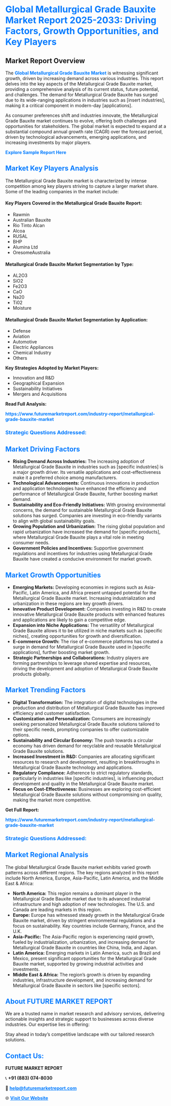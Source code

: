 <h1 style="color: #007BFF;">Global Metallurgical Grade Bauxite Market Report 2025-2033: Driving Factors, Growth Opportunities, and Key Players</h1>

<section id="overview">
<h2>Market Report Overview</h2>
<p>The <a href="https://www.futuremarketreport.com/industry-report/metallurgical-grade-bauxite-market" style="color: #007BFF; text-decoration: none;"><strong>Global Metallurgical Grade Bauxite Market</strong></a> is witnessing significant growth, driven by increasing demand across various industries. This report delves into the key aspects of the Metallurgical Grade Bauxite market, providing a comprehensive analysis of its current status, future potential, and challenges. The demand for Metallurgical Grade Bauxite has surged due to its wide-ranging applications in industries such as [insert industries], making it a critical component in modern-day [applications].</p>
<p>As consumer preferences shift and industries innovate, the Metallurgical Grade Bauxite market continues to evolve, offering both challenges and opportunities for stakeholders. The global market is expected to expand at a substantial compound annual growth rate (CAGR) over the forecast period, driven by technological advancements, emerging applications, and increasing investments by major players.</p>
</section>

<section id="overview">
<p><a href="https://www.futuremarketreport.com/request-sample/reportId=60244" style="color: #007BFF; text-decoration: none;"><strong>Explore Sample Report Here</strong></a></p>
</section>

<section id="key-players">
<h2 style="color: #007BFF;">Market Key Players Analysis</h2>
<p>The Metallurgical Grade Bauxite market is characterized by intense competition among key players striving to capture a larger market share. Some of the leading companies in the market include:</p>
<h4>Key Players Covered in the Metallurgical Grade Bauxite Report:</h4>
<ul><li>Rawmin</li><li>Australian Bauxite</li><li>Rio Tinto Alcan</li><li>Alcoa</li><li>RUSAL</li><li>BHP</li><li>Alumina Ltd</li><li>OresomeAustralia</li></ul>
<h4>Metallurgical Grade Bauxite Market Segmentation by Type:</h4>
<ul><li>AL2O3</li><li>SiO2</li><li>Fe2O3</li><li>CaO</li><li>Na20</li><li>Ti02</li><li>Moisture</li></ul>

<h4>Metallurgical Grade Bauxite Market Segmentation by Application:</h4>
<ul><li>Defense</li><li>Aviation</li><li>Automotive</li><li>Electric Appliances</li><li>Chemical Industry</li><li>Others</li></ul>
<p><strong>Key Strategies Adopted by Market Players:</strong></p>
<ul>
<li>Innovation and R&D</li>
<li>Geographical Expansion</li>
<li>Sustainability Initiatives</li>
<li>Mergers and Acquisitions</li>
</ul>
</section>

<section>
<p><strong>Read Full Analysis: </strong></p><a href="https://www.futuremarketreport.com/industry-report/metallurgical-grade-bauxite-market" style="color: #007BFF; text-decoration: none;"><strong>https://www.futuremarketreport.com/industry-report/metallurgical-grade-bauxite-market</strong></a>
<h3 style="color: #007BFF;">Strategic Questions Addressed:</h3>
</section>

<section id="driving-factors">
<h2 style="color: #007BFF;">Market Driving Factors</h2>
<ul>
<li><strong>Rising Demand Across Industries:</strong> The increasing adoption of Metallurgical Grade Bauxite in industries such as [specific industries] is a major growth driver. Its versatile applications and cost-effectiveness make it a preferred choice among manufacturers.</li>
<li><strong>Technological Advancements:</strong> Continuous innovations in production and application technologies have enhanced the efficiency and performance of Metallurgical Grade Bauxite, further boosting market demand.</li>
<li><strong>Sustainability and Eco-Friendly Initiatives:</strong> With growing environmental concerns, the demand for sustainable Metallurgical Grade Bauxite solutions has surged. Companies are investing in eco-friendly variants to align with global sustainability goals.</li>
<li><strong>Growing Population and Urbanization:</strong> The rising global population and rapid urbanization have increased the demand for [specific products], where Metallurgical Grade Bauxite plays a vital role in meeting consumer needs.</li>
<li><strong>Government Policies and Incentives:</strong> Supportive government regulations and incentives for industries using Metallurgical Grade Bauxite have created a conducive environment for market growth.</li>
</ul>
</section>

<section id="growth-opportunities">
<h2 style="color: #007BFF;">Market Growth Opportunities</h2>
<ul>
<li><strong>Emerging Markets:</strong> Developing economies in regions such as Asia-Pacific, Latin America, and Africa present untapped potential for the Metallurgical Grade Bauxite market. Increasing industrialization and urbanization in these regions are key growth drivers.</li>
<li><strong>Innovative Product Development:</strong> Companies investing in R&D to create innovative Metallurgical Grade Bauxite products with enhanced features and applications are likely to gain a competitive edge.</li>
<li><strong>Expansion into Niche Applications:</strong> The versatility of Metallurgical Grade Bauxite allows it to be utilized in niche markets such as [specific niches], creating opportunities for growth and diversification.</li>
<li><strong>E-commerce Growth:</strong> The rise of e-commerce platforms has created a surge in demand for Metallurgical Grade Bauxite used in [specific applications], further boosting market growth.</li>
<li><strong>Strategic Partnerships and Collaborations:</strong> Industry players are forming partnerships to leverage shared expertise and resources, driving the development and adoption of Metallurgical Grade Bauxite products globally.</li>
</ul>
</section>

<section id="trending-factors">
<h2 style="color: #007BFF;">Market Trending Factors</h2>
<ul>
<li><strong>Digital Transformation:</strong> The integration of digital technologies in the production and distribution of Metallurgical Grade Bauxite has improved efficiency and customer satisfaction.</li>
<li><strong>Customization and Personalization:</strong> Consumers are increasingly seeking personalized Metallurgical Grade Bauxite solutions tailored to their specific needs, prompting companies to offer customizable options.</li>
<li><strong>Sustainability and Circular Economy:</strong> The push towards a circular economy has driven demand for recyclable and reusable Metallurgical Grade Bauxite solutions.</li>
<li><strong>Increased Investment in R&D:</strong> Companies are allocating significant resources to research and development, resulting in breakthroughs in Metallurgical Grade Bauxite technology and applications.</li>
<li><strong>Regulatory Compliance:</strong> Adherence to strict regulatory standards, particularly in industries like [specific industries], is influencing product development and quality in the Metallurgical Grade Bauxite market.</li>
<li><strong>Focus on Cost-Effectiveness:</strong> Businesses are exploring cost-efficient Metallurgical Grade Bauxite solutions without compromising on quality, making the market more competitive.</li>
</ul>
</section>

<section>
<p><strong>Get Full Report: </strong></p><a href="https://www.futuremarketreport.com/industry-report/metallurgical-grade-bauxite-market" style="color: #007BFF; text-decoration: none;"><strong>https://www.futuremarketreport.com/industry-report/metallurgical-grade-bauxite-market</strong></a>
<h3 style="color: #007BFF;">Strategic Questions Addressed:</h3>
</section>


<section id="regional-analysis">
<h2 style="color: #007BFF;">Market Regional Analysis</h2>
<p>The global Metallurgical Grade Bauxite market exhibits varied growth patterns across different regions. The key regions analyzed in this report include North America, Europe, Asia-Pacific, Latin America, and the Middle East & Africa:</p>
<ul>
<li><strong>North America:</strong> This region remains a dominant player in the Metallurgical Grade Bauxite market due to its advanced industrial infrastructure and high adoption of new technologies. The U.S. and Canada are leading markets in this region.</li>
<li><strong>Europe:</strong> Europe has witnessed steady growth in the Metallurgical Grade Bauxite market, driven by stringent environmental regulations and a focus on sustainability. Key countries include Germany, France, and the U.K.</li>
<li><strong>Asia-Pacific:</strong> The Asia-Pacific region is experiencing rapid growth, fueled by industrialization, urbanization, and increasing demand for Metallurgical Grade Bauxite in countries like China, India, and Japan.</li>
<li><strong>Latin America:</strong> Emerging markets in Latin America, such as Brazil and Mexico, present significant opportunities for the Metallurgical Grade Bauxite market, supported by growing industrial activities and investments.</li>
<li><strong>Middle East & Africa:</strong> The region’s growth is driven by expanding industries, infrastructure development, and increasing demand for Metallurgical Grade Bauxite in sectors like [specific sectors].</li>
</ul>
</section>

<footer>
<h2 style="color: #007BFF;">About FUTURE MARKET REPORT</h2>
<p>We are a trusted name in market research and advisory services, delivering actionable insights and strategic support to businesses across diverse industries. Our expertise lies in offering:</p>

<p>Stay ahead in today’s competitive landscape with our tailored research solutions.</p>

<h2 style="color: #007BFF;">Contact Us:</h2>
<p><strong>FUTURE MARKET REPORT</strong></p>
<p>📞 <strong>+91 (883) 074-8030</strong></p>
<p>📧 <strong><a href="mailto:help@futuremarketreport.com" style="color: #007BFF;">help@futuremarketreport.com</a></strong></p>
<p>🌐 <strong><a href="https://www.futuremarketreport.com/" style="color: #007BFF;">Visit Our Website</a></strong></p>
</footer>